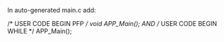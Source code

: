 

In auto-generated main.c add:

  /* USER CODE BEGIN PFP */
	void APP_Main();
	AND
  /* USER CODE BEGIN WHILE */
  APP_Main();
